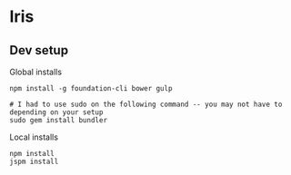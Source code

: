 # Iris

## Dev setup

Global installs

```
npm install -g foundation-cli bower gulp

# I had to use sudo on the following command -- you may not have to depending on your setup
sudo gem install bundler

```

Local installs

```
npm install
jspm install
```
